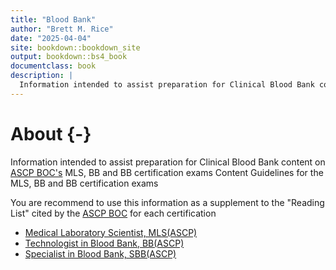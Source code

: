 ```yaml
--- 
title: "Blood Bank"
author: "Brett M. Rice"
date: "2025-04-04"
site: bookdown::bookdown_site
output: bookdown::bs4_book
documentclass: book
description: |
  Information intended to assist preparation for Clinical Blood Bank content on ASCP BOC's MLS, BB, and SBB certification exams
---
```


# About {-}

Information intended to assist preparation for Clinical Blood Bank content on <a href="https://www.ascp.org/content/board-of-certification/get-credentialed" target="_blank">ASCP BOC's</a> MLS, BB and BB certification exams Content Guidelines for the MLS, BB and BB certification exams

You are recommend to use this information as a supplement to the "Reading List" cited  by the <a href="https://www.ascp.org/content/board-of-certification/get-credentialed" target="_blank">ASCP BOC</a> for each certification

* <a href="https://www.ascp.org/content/board-of-certification/get-credentialed#us-certifications" target="_blank">Medical Laboratory Scientist, MLS(ASCP)</a>
* <a href="https://www.ascp.org/content/board-of-certification/get-credentialed#us-certifications" target="_blank">Technologist in Blood Bank, BB(ASCP)</a>
* <a href="https://www.ascp.org/content/board-of-certification/get-credentialed#us-certifications" target="_blank">Specialist in Blood Bank, SBB(ASCP)</a>
